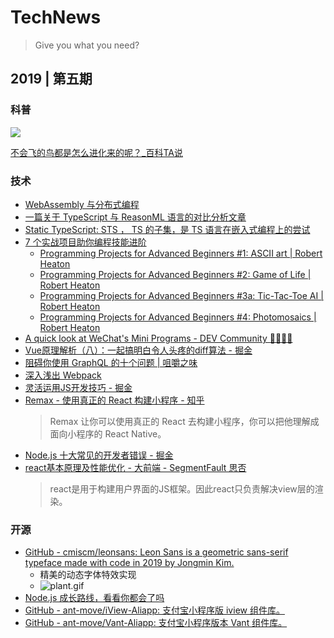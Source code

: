 # TechNews

> Give you what you need?

## 2019 | 第五期

### 科普

![](https://cache.amap.com/ecology/tool/antmove/web/assets/qr/b3119313b07eca80da7391309a2397dda04483f7.png)

[不会飞的鸟都是怎么进化来的呢？_百科TA说](https://baike.baidu.com/tashuo/browse/content?id=c305a5b02ef5636eda20b66a&fromModule=pcArticleMoreRecommend)

### 技术

* [ WebAssembly 与分布式编程](https://medium.com/perlin-network/turning-existing-webassembly-applications-into-distributed-programs-33b817462aa6)
* [一篇关于 TypeScript 与 ReasonML 语言的对比分析文章](https://blog.dubenko.dev/typescript-vs-reason/)
* [Static TypeScript:  STS ， TS 的子集，是 TS 语言在嵌入式编程上的尝试](https://www.microsoft.com/en-us/research/publication/static-typescript/)
* [7 个实战项目助你编程技能进阶](https://robertheaton.com/2018/12/08/programming-projects-for-advanced-beginners/)
  * [Programming Projects for Advanced Beginners #1: ASCII art \| Robert Heaton](https://robertheaton.com/2018/06/12/programming-projects-for-advanced-beginners-ascii-art/)
  * [Programming Projects for Advanced Beginners #2: Game of Life \| Robert Heaton](https://robertheaton.com/2018/07/20/project-2-game-of-life/)
  * [Programming Projects for Advanced Beginners #3a: Tic-Tac-Toe AI \| Robert Heaton](https://robertheaton.com/2018/10/09/programming-projects-for-advanced-beginners-3-a/)
  * [Programming Projects for Advanced Beginners #4: Photomosaics \| Robert Heaton](https://robertheaton.com/2018/11/03/programming-project-4-photomosaics/)
* [A quick look at WeChat's Mini Programs - DEV Community 👩‍💻👨‍💻](https://dev.to/tomayac/a-quick-look-at-wechat-s-mini-programs-1kba)
* [Vue原理解析（八）：一起搞明白令人头疼的diff算法 - 掘金](https://juejin.im/post/5d596bc7e51d4561e0516aef)
* [阻碍你使用 GraphQL 的十个问题 \| 咀嚼之味](https://jerryzou.com/posts/10-questions-about-graphql/)
* [深入浅出 Webpack](https://mp.weixin.qq.com/s/mXrUXBTTwpc732tMgvL0sw)
* [灵活运用JS开发技巧 - 掘金](https://juejin.im/post/5cc7afdde51d456e671c7e48)
* [Remax - 使用真正的 React 构建小程序 - 知乎](https://zhuanlan.zhihu.com/p/79788488)
  > Remax 让你可以使用真正的 React 去构建小程序，你可以把他理解成面向小程序的 React Native。
* [Node.js 十大常见的开发者错误 - 掘金](https://juejin.im/post/5d632344f265da03af19de81)
* [react基本原理及性能优化 - 大前端 - SegmentFault 思否](https://segmentfault.com/a/1190000015648248)
  > react是用于构建用户界面的JS框架。因此react只负责解决view层的渲染。

### 开源

* [GitHub - cmiscm/leonsans: Leon Sans is a geometric sans-serif typeface made with code in 2019 by Jongmin Kim.](https://github.com/cmiscm/leonsans)
  * 精美的动态字体特效实现
  *  ![plant.gif](https://raw.githubusercontent.com/cmiscm/leonsans/gh-pages/screenshot/plant.gif)
* [Node.js 成长路线，看看你都会了吗](https://github.com/aliyr/Nodejs-Developer-Roadmap)
* [GitHub - ant-move/iView-Aliapp: 支付宝小程序版 iview 组件库。](https://github.com/ant-move/iView-Aliapp)
* [GitHub - ant-move/Vant-Aliapp: 支付宝小程序版本 Vant 组件库。](https://github.com/ant-move/Vant-Aliapp)
